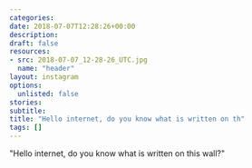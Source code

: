 ```yaml
---
categories:
date: 2018-07-07T12:28:26+00:00
description:
draft: false
resources:
- src: 2018-07-07_12-28-26_UTC.jpg
  name: "header"
layout: instagram
options:
  unlisted: false
stories:
subtitle:
title: "Hello internet, do you know what is written on th"
tags: []
---
```


"Hello internet, do you know what is written on this wall?"
